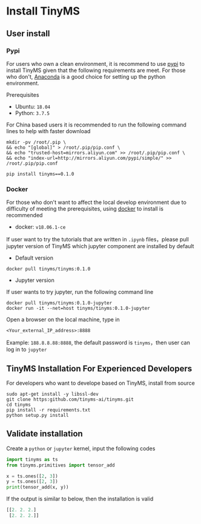 # Install TinyMS

## User install

### Pypi

For users who own a clean environment, it is recommend to use [pypi](https://pypi.org/) to install TinyMS given that the following requirements are meet. For those who don't, [Anaconda](https://www.anaconda.com/products/individual#Downloads) is a good choice for setting up the python environment.

Prerequisites  

- Ubuntu: `18.04`
- Python: `3.7.5`

For China based users it is recommended to run the following command lines to help with faster download

```shell
mkdir -pv /root/.pip \
&& echo "[global]" > /root/.pip/pip.conf \
&& echo "trusted-host=mirrors.aliyun.com" >> /root/.pip/pip.conf \
&& echo "index-url=http://mirrors.aliyun.com/pypi/simple/" >> /root/.pip/pip.conf
```

```shell
pip install tinyms==0.1.0
```

### Docker

For those who don't want to affect the local develop environment due to difficulty of meeting the prerequisites, using [docker](https://www.docker.com/) to install is recommended

- docker: `v18.06.1-ce`

If user want to try the tutorials that are written in `.ipynb` files，please pull jupyter version of TinyMS which jupyter component are installed by default

* Default version

```shell
docker pull tinyms/tinyms:0.1.0
```

* Jupyter version

If user wants to try jupyter, run the following command line

```shell
docker pull tinyms/tinyms:0.1.0-jupyter
docker run -it --net=host tinyms/tinyms:0.1.0-jupyter
```

Open a browser on the local machine, type in

```URL
<Your_external_IP_address>:8888
```

Example: `188.8.8.88:8888`, the default password is `tinyms`，then user can log in to `jupyter`

## TinyMS Installation For Experienced Developers

For developers who want to develope based on TinyMS, install from source

```shell
sudo apt-get install -y libssl-dev
git clone https:github.com/tinyms-ai/tinyms.git
cd tinyms
pip install -r requirements.txt
python setup.py install
```

## Validate installation

Create a `python` or `jupyter` kernel, input the following codes

```python
import tinyms as ts
from tinyms.primitives import tensor_add

x = ts.ones([2, 3])
y = ts.ones([2, 3])
print(tensor_add(x, y))
```

If the output is similar to below, then the installation is valid

```python
[[2. 2. 2.]
 [2. 2. 2.]]
```
